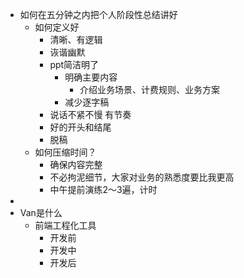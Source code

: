 - 如何在五分钟之内把个人阶段性总结讲好
	- 如何定义好
		- 清晰、有逻辑
		- 诙谐幽默
		- ppt简洁明了
			- 明确主要内容
				- 介绍业务场景、计费规则、业务方案
			- 减少逐字稿
		- 说话不紧不慢 有节奏
		- 好的开头和结尾
		- 脱稿
	- 如何压缩时间？
		- 确保内容完整
		- 不必拘泥细节，大家对业务的熟悉度要比我更高
		- 中午提前演练2～3遍，计时
-
- Van是什么
	- 前端工程化工具
		- 开发前
		- 开发中
		- 开发后